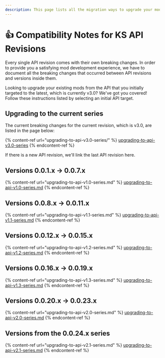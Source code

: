 ```yaml
---
description: This page lists all the migration ways to upgrade your mods
---
```


# 👍 Compatibility Notes for KS API Revisions

Every single API revision comes with their own breaking changes. In order to provide you a satisfying mod development experience, we have to document all the breaking changes that occurred between API revisions and versions inside them.

Looking to upgrade your existing mods from the API that you initially targeted to the latest, which is currently v3.0? We've got you covered! Follow these instructions listed by selecting an initial API target.

## Upgrading to the current series

The current breaking changes for the current revision, which is v3.0, are listed in the page below:

{% content-ref url="upgrading-to-api-v3.0-series/" %}
[upgrading-to-api-v3.0-series](upgrading-to-api-v3.0-series/)
{% endcontent-ref %}

If there is a new API revision, we'll link the last API revision here.

## Versions 0.0.1.x -> 0.0.7.x

{% content-ref url="upgrading-to-api-v1.0-series.md" %}
[upgrading-to-api-v1.0-series.md](upgrading-to-api-v1.0-series.md)
{% endcontent-ref %}

## Versions 0.0.8.x -> 0.0.11.x

{% content-ref url="upgrading-to-api-v1.1-series.md" %}
[upgrading-to-api-v1.1-series.md](upgrading-to-api-v1.1-series.md)
{% endcontent-ref %}

## Versions 0.0.12.x -> 0.0.15.x

{% content-ref url="upgrading-to-api-v1.2-series.md" %}
[upgrading-to-api-v1.2-series.md](upgrading-to-api-v1.2-series.md)
{% endcontent-ref %}

## Versions 0.0.16.x -> 0.0.19.x

{% content-ref url="upgrading-to-api-v1.3-series.md" %}
[upgrading-to-api-v1.3-series.md](upgrading-to-api-v1.3-series.md)
{% endcontent-ref %}

## Versions 0.0.20.x -> 0.0.23.x

{% content-ref url="upgrading-to-api-v2.0-series.md" %}
[upgrading-to-api-v2.0-series.md](upgrading-to-api-v2.0-series.md)
{% endcontent-ref %}

## Versions from the 0.0.24.x series

{% content-ref url="upgrading-to-api-v2.1-series.md" %}
[upgrading-to-api-v2.1-series.md](upgrading-to-api-v2.1-series.md)
{% endcontent-ref %}
